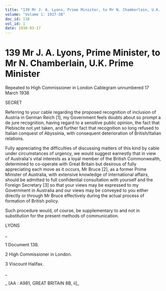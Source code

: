 ```yaml
---
title: "139 Mr J. A. Lyons, Prime Minister, to Mr N. Chamberlain, U.K. Prime Minister"
volume: "Volume 1: 1937-38"
doc_id: 138
vol_id: 1
date: 1938-03-17
---
```


# 139 Mr J. A. Lyons, Prime Minister, to Mr N. Chamberlain, U.K. Prime Minister

Repeated to High Commissioner in London Cablegram unnumbered 17 March 1938

SECRET

Referring to your cable regarding the proposed recognition of inclusion of Austria in German Reich [1], my Government feels doubts about so prompt a de jure recognition, having regard to a sensitive public opinion, the fact that Plebiscite not yet taken, and further fact that recognition so long refused to Italian conquest of Abyssinia, with consequent deterioration of British/Italian relations.

Fully appreciating the difficulties of discussing matters of this kind by cable under circumstances of urgency, we would suggest earnestly that in view of Australia's vital interests as a loyal member of the British Commonwealth, determined to co-operate with Great Britain but desirous of fully appreciating each move as it occurs, Mr Bruce [2], as a former Prime Minister of Australia, with extensive knowledge of international affairs, should be admitted to full confidential consultation with yourself and the Foreign Secretary [3] so that your views may be expressed to my Government in Australia and our views may be conveyed to you either directly or through Mr Bruce effectively during the actual process of formation of British policy.

Such procedure would, of course, be supplementary to and not in substitution for the present methods of communication.

LYONS

_

1 Document 138.

2 High Commissioner in London.

3 Viscount Halifax.

_

_ [AA : A981, GREAT BRITAIN 8B, ii]_
